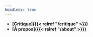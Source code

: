 ```yaml
---
headless: true
---
```


- **[Critique]({{< relref "/critique" >}})**
- **[À propos]({{< relref "/about" >}})**


